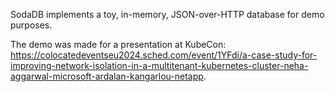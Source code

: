 SodaDB implements a toy, in-memory, JSON-over-HTTP database for demo purposes.

The demo was made for a presentation at KubeCon:
https://colocatedeventseu2024.sched.com/event/1YFdi/a-case-study-for-improving-network-isolation-in-a-multitenant-kubernetes-cluster-neha-aggarwal-microsoft-ardalan-kangarlou-netapp.

<!-- <video src='multinetwork-pods-demo.mov'> -->
